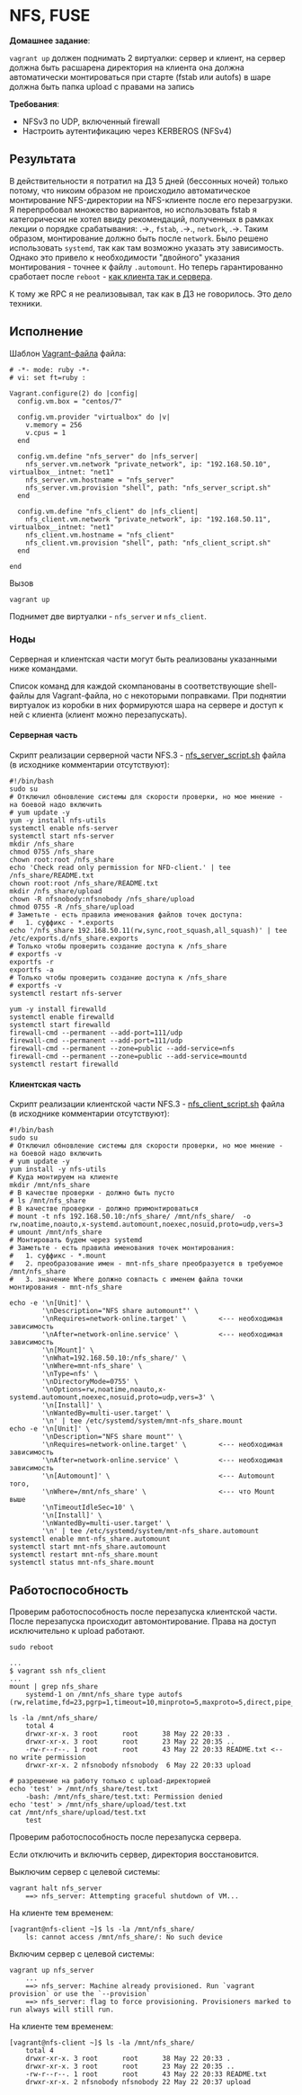 # NFS, FUSE 

__Домашнее задание__:

`vagrant up` должен поднимать 2 виртуалки: сервер и клиент, на сервер должна быть расшарена директория на клиента она должна автоматически монтироваться при старте (fstab или autofs) в шаре должна быть папка upload с правами на запись

__Требования__:
* NFSv3 по UDP, включенный firewall
* Настроить аутентификацию через KERBEROS (NFSv4)

## Результата

В действительности я потратил на ДЗ 5 дней (бессонных ночей) только потому, что никоим образом не происходило автоматическое монтирование NFS-директории на NFS-клиенте после его перезагрузки. Я перепробовал множество вариантов, но использовать fstab я категорически не хотел ввиду рекомендаций, полученных в рамках лекции о порядке срабатывания: .->., `fstab`, .->., `network`, .->. Таким образом, монтирование должно быть после `network`. Было решено использовать `systemd`, так как там возможно указать эту зависимость. Однако это привело к необходимости "двойного" указания монтирования - точнее к файлу `.automount`. Но теперь гарантированно сработает после `reboot` - [как клиента так и сервера](#9).

К тому же RPC я не реализовывал, так как в ДЗ не говорилось. Это дело техники.

## Исполнение 

Шаблон [Vagrant-файла](./005/vm_2/Vagrantfile) файла:
```shell
# -*- mode: ruby -*-
# vi: set ft=ruby :

Vagrant.configure(2) do |config|
  config.vm.box = "centos/7"

  config.vm.provider "virtualbox" do |v|
    v.memory = 256
    v.cpus = 1
  end

  config.vm.define "nfs_server" do |nfs_server|
    nfs_server.vm.network "private_network", ip: "192.168.50.10", virtualbox__intnet: "net1"
    nfs_server.vm.hostname = "nfs_server"
    nfs_server.vm.provision "shell", path: "nfs_server_script.sh"
  end

  config.vm.define "nfs_client" do |nfs_client|
    nfs_client.vm.network "private_network", ip: "192.168.50.11", virtualbox__intnet: "net1"
    nfs_client.vm.hostname = "nfs_client"
    nfs_client.vm.provision "shell", path: "nfs_client_script.sh"
  end

end
```

Вызов

```shell
vagrant up
```

Поднимет две виртуалки - `nfs_server` и `nfs_client`.

### Ноды

Серверная и клиентская части могут быть реализованы указанными ниже командами.

Список команд для каждой скомпанованы в соответствующие shell-файлы для Vagrant-файла, но с некоторыми поправками. При поднятии виртуалок из коробки в них формируются шара на сервере и доступ к ней с клиента (клиент можно перезапускать). 

#### Серверная часть 

Скрипт реализации серверной части NFS.3 - [nfs_server_script.sh](./005/vm_2/nfs_server_script.sh) файла (в исходнике комментарии отсутствуют):

```shell
#!/bin/bash
sudo su
# Отключил обновление системы для скорости проверки, но мое мнение - на боевой надо включить
# yum update -y
yum -y install nfs-utils
systemctl enable nfs-server
systemctl start nfs-server
mkdir /nfs_share
chmod 0755 /nfs_share
chown root:root /nfs_share
echo 'Check read only permission for NFD-client.' | tee /nfs_share/README.txt
chown root:root /nfs_share/README.txt
mkdir /nfs_share/upload
chown -R nfsnobody:nfsnobody /nfs_share/upload
chmod 0755 -R /nfs_share/upload
# Заметьте - есть правила именования файлов точек доступа:
#   1. суффикс - *.exports
echo '/nfs_share 192.168.50.11(rw,sync,root_squash,all_squash)' | tee /etc/exports.d/nfs_share.exports
# Только чтобы проверить создание доступа к /nfs_share
# exportfs -v
exportfs -r
exportfs -a
# Только чтобы проверить создание доступа к /nfs_share
# exportfs -v
systemctl restart nfs-server

yum -y install firewalld
systemctl enable firewalld
systemctl start firewalld
firewall-cmd --permanent --add-port=111/udp
firewall-cmd --permanent --add-port=111/udp
firewall-cmd --permanent --zone=public --add-service=nfs
firewall-cmd --permanent --zone=public --add-service=mountd
systemctl restart firewalld
```

#### Клиентская часть 

Скрипт реализации клиентской части NFS.3 - [nfs_client_script.sh](./005/vm_2/nfs_client_script.sh) файла (в исходнике комментарии отсутствуют):

```shell
#!/bin/bash
sudo su
# Отключил обновление системы для скорости проверки, но мое мнение - на боевой надо включить
# yum update -y
yum install -y nfs-utils
# Куда монтируем на клиенте
mkdir /mnt/nfs_share
# В качестве проверки - должно быть пусто
# ls /mnt/nfs_share
# В качестве проверки - должно примонтироваться
# mount -t nfs 192.168.50.10:/nfs_share/ /mnt/nfs_share/  -o rw,noatime,noauto,x-systemd.automount,noexec,nosuid,proto=udp,vers=3
# umount /mnt/nfs_share
# Монтировать будем через systemd
# Заметьте - есть правила именования точек монтирования:
#   1. суффикс - *.mount
#   2. преобразование имен - mnt-nfs_share преобразуется в требуемое /mnt/nfs_share
#   3. значение Where должно совпасть с именем файла точки монтирования - mnt-nfs_share

echo -e '\n[Unit]' \
        '\nDescription="NFS share automount"' \
        '\nRequires=network-online.target' \        <--- необходимая зависимость
        '\nAfter=network-online.service' \          <--- необходимая зависимость
        '\n[Mount]' \
        '\nWhat=192.168.50.10:/nfs_share/' \
        '\nWhere=mnt-nfs_share' \
        '\nType=nfs' \
        '\nDirectoryMode=0755' \
        '\nOptions=rw,noatime,noauto,x-systemd.automount,noexec,nosuid,proto=udp,vers=3' \
        '\n[Install]' \
        '\nWantedBy=multi-user.target' \
        '\n' | tee /etc/systemd/system/mnt-nfs_share.mount
echo -e '\n[Unit]' \
        '\nDescription="NFS share mount"' \
        '\nRequires=network-online.target' \        <--- необходимая зависимость
        '\nAfter=network-online.service' \          <--- необходимая зависимость
        '\n[Automount]' \                           <--- Automount того,
        '\nWhere=/mnt/nfs_share' \                  <--- что Mount выше
        '\nTimeoutIdleSec=10' \
        '\n[Install]' \
        '\nWantedBy=multi-user.target' \
        '\n' | tee /etc/systemd/system/mnt-nfs_share.automount
systemctl enable mnt-nfs_share.automount
systemctl start mnt-nfs_share.automount
systemctl restart mnt-nfs_share.mount
systemctl status mnt-nfs_share.mount
```

## Работоспособность

<a name="9"></a>
Проверим работоспособность после перезапуска клиентской части.
После перезапуска происходит автомонтирование. Права на доступ исключительно к upload работают.

```shell
sudo reboot

...
$ vagrant ssh nfs_client
...
mount | grep nfs_share
    systemd-1 on /mnt/nfs_share type autofs (rw,relatime,fd=23,pgrp=1,timeout=10,minproto=5,maxproto=5,direct,pipe_ino=26415)
    
ls -la /mnt/nfs_share/
    total 4
    drwxr-xr-x. 3 root      root      38 May 22 20:33 .
    drwxr-xr-x. 3 root      root      23 May 22 20:35 ..
    -rw-r--r--. 1 root      root      43 May 22 20:33 README.txt <-- no write permission
    drwxr-xr-x. 2 nfsnobody nfsnobody  6 May 22 20:33 upload

# разрешение на работу только с upload-директорией
echo 'test' > /mnt/nfs_share/test.txt
    -bash: /mnt/nfs_share/test.txt: Permission denied
echo 'test' > /mnt/nfs_share/upload/test.txt
cat /mnt/nfs_share/upload/test.txt
    test
```

Проверим работоспособность после перезапуска сервера.

Если отключить и включить сервер, директория восстановится.

Выключим сервер с целевой системы:
```shell
vagrant halt nfs_server
    ==> nfs_server: Attempting graceful shutdown of VM...
```
На клиенте тем временем:
```shell
[vagrant@nfs-client ~]$ ls -la /mnt/nfs_share/       
    ls: cannot access /mnt/nfs_share/: No such device
```
Включим сервер с целевой системы:
```shell
vagrant up nfs_server
    ...
    ==> nfs_server: Machine already provisioned. Run `vagrant provision` or use the `--provision`
    ==> nfs_server: flag to force provisioning. Provisioners marked to run always will still run.

```
На клиенте тем временем:
```shell
[vagrant@nfs-client ~]$ ls -la /mnt/nfs_share/       
    total 4
    drwxr-xr-x. 3 root      root      38 May 22 20:33 .
    drwxr-xr-x. 3 root      root      23 May 22 20:35 ..
    -rw-r--r--. 1 root      root      43 May 22 20:33 README.txt
    drwxr-xr-x. 2 nfsnobody nfsnobody 22 May 22 20:37 upload

```
